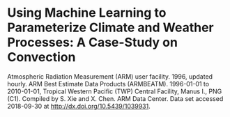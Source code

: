 # Using Machine Learning to Parameterize Climate and Weather Processes: A Case-Study on Convection

Atmospheric Radiation Measurement (ARM) user facility. 1996, updated hourly. ARM Best Estimate Data Products (ARMBEATM). 1996-01-01 to 2010-01-01, Tropical Western Pacific (TWP) Central Facility, Manus I., PNG (C1). Compiled by S. Xie and X. Chen. ARM Data Center. Data set accessed 2018-09-30 at http://dx.doi.org/10.5439/1039931.
